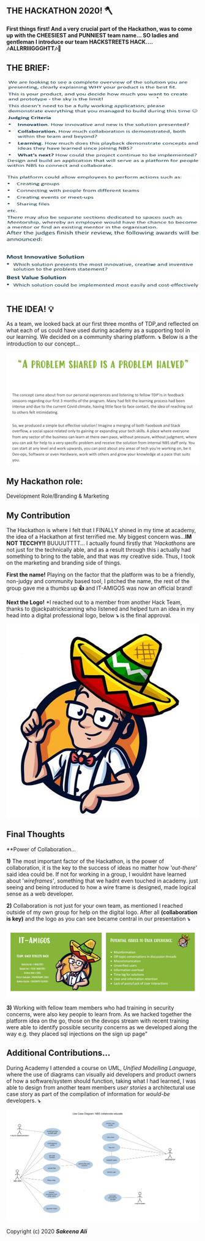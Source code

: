 ## THE HACKATHON 2020! 🪓

**First things first! And a very crucial part of the Hackathon, was to come up with the CHEESIEST and PUNNIEST team name... SO ladies and gentleman I introduce our team HACKSTREETS HACK.... 🎶ALLRRIIIGGGHTT🎶🎵**

## THE BRIEF: 
![Apps run](/IMAGES/brief.png)

## THE IDEA! **💡**
As a team, we looked back at our first three months of TDP,and reflected on what each of us could have used during academy as a supporting tool in our learning. We decided on a community sharing platform. **⤵️** Below is a the introduction to our concept...

![Apps run](/IMAGES/intro.png)

## My Hackathon role:
Development Role/Branding & Marketing

## My Contribution
The Hackathon is where I felt that I FINALLY shined in my time at academy, the idea of a Hackathon at first terrified me. My biggest concern was...**IM NOT TECCHY!!** BUUUUTTTT... I actually found firstly that *'Hackathons* are not just for the technically able, and as a result through this i actually had something to bring to the table, and that was my creative side. Thus, I took on the marketing and branding side of things. 

**First the name!** Playing on the factor that the platform was to be a friendly, non-judgy and community based tool, I pitched the name, the rest of the group gave me a thumbs up **👍** and IT-AMIGOS was now an official brand! 

**Next the Logo!** 
*I reached out to a member from another Hack Team, thanks to @jackpatrickcanning who listened and helped turn an idea in my head into a digital professional logo, below **⤵️** is the final approval. 
 
 ![Apps run](/IMAGES/amigo.jpg)

## Final Thoughts

**Power of Collaboration...

**1)** The most important factor of the Hackathon, is the power of collaboration, it is the key to the success of ideas no matter how *'out-there'* said idea could be. If not for working in a group, I wouldnt have learned about '*wireframes'*, something that we hadnt even touched in academy. just seeing and being introduced to how a wire frame is designed, made logical sense as a web developer.

**2)** Collaboration is not just for your own team, as mentioned I reached outside of my own group for help on the digital logo. After all **(collaboration is key)** and the logo as you can see became central in our presentation **⤵️**

![Apps run](/IMAGES/title.png)

**3)** Working with fellow team members who had training in security concerns, were also key people to learn from. As we hacked together the platform idea on the go, those on the devops stream with recent training were able to identify possible security concerns as we developed along the way e.g. they placed sql injections on the sign up page"


## Additional Contributions...
During Academy I attended a course on UML, *Unified Modelling Language*, where the use of diagrams can visually aid developers and product owners of how a software/system should function, taking what I had learned, I was able to design from another team members  *user stories* a architectural use case story as part of the compilation of information for *would-be* developers. **⤵️**

![Apps run](/IMAGES/UML1.png)
 
 
Copyright (c) 2020 **_Sakeena Ali_**


